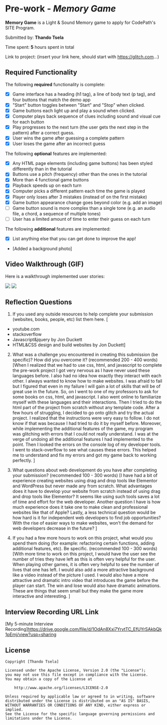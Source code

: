 # Pre-work - *Memory Game*

**Memory Game** is a Light & Sound Memory game to apply for CodePath's SITE Program. 

Submitted by: **Thando Tsela**

Time spent: **5** hours spent in total

Link to project: (insert your link here, should start with https://glitch.com...)

## Required Functionality

The following **required** functionality is complete:

* [x] Game interface has a heading (h1 tag), a line of body text (p tag), and four buttons that match the demo app
* [x] "Start" button toggles between "Start" and "Stop" when clicked. 
* [x] Game buttons each light up and play a sound when clicked. 
* [x] Computer plays back sequence of clues including sound and visual cue for each button
* [x] Play progresses to the next turn (the user gets the next step in the pattern) after a correct guess. 
* [x] User wins the game after guessing a complete pattern
* [x] User loses the game after an incorrect guess

The following **optional** features are implemented:

* [X] Any HTML page elements (including game buttons) has been styled differently than in the tutorial
* [x] Buttons use a pitch (frequency) other than the ones in the tutorial
* [x] More than 4 functional game buttons
* [x] Playback speeds up on each turn
* [x] Computer picks a different pattern each time the game is played
* [x] Player only loses after 3 mistakes (instead of on the first mistake)
* [X] Game button appearance change goes beyond color (e.g. add an image)
* [ ] Game button sound is more complex than a single tone (e.g. an audio file, a chord, a sequence of multiple tones)
* [ ] User has a limited amount of time to enter their guess on each turn

The following **additional** features are implemented:

- [x] List anything else that you can get done to improve the app!
- [Added a background photo] 

## Video Walkthrough (GIF)

Here is a walkthrough implemented user stories:

![](https://i.imgur.com/yEovbCp.gif)
![](https://i.imgur.com/R3vNQDf.gif)


## Reflection Questions
1. If you used any outside resources to help complete your submission (websites, books, people, etc) list them here. 
[
- youtube.com
- stackoverflow
- Javascript&jquery by Jon Duckett
- HTML&CSS design and build websites by Jon Duckett]

2. What was a challenge you encountered in creating this submission (be specific)? How did you overcome it? (recommended 200 - 400 words) 
[When I realized that we had to use css, html, and javascript to complete the pre-work project I got very nervous as I have never used these languages before. I also had no idea how exactly they interact with each other. I always wanted to know how to make websites. I was afraid to fail but I figured that even in my failure I will gain a lot of skills that will be of great use in the future. So, on I went to one of my professors to ask for some books on css, html, and javascript. I also went online to familiarize myself with these languages and their interactions. Then I tried to do the html part of the project from scratch without any template code. After a few hours of struggling, I decided to go onto glitch and try the actual project. I realized that the instructions were very easy to follow. I do not know if that was because I had tried to do it by myself before. 
Moreover, while implementing the additional features of the game, my program was glitching with errors that I could not really understand. I was at the verge of undoing all the additional features I had implemented to the point. Then I looked the errors on the console log of my developer tools. I went to stack-overflow to see what causes these errors. This helped me to understand and fix my errors and got my game back to working perfectly. 
]

3. What questions about web development do you have after completing your submission? (recommended 100 - 300 words) 
[I have had a bit of experience creating websites using drag and drop tools like Elementor and WordPress but never made any from scratch. What advantages does it have to develop your website from scratch instead of using drag and drop tools like Elementor? It seems like using such tools saves a lot of time and effort for the web developer. 
Another question I have is how much experience does it take one to make clean and professional websites like that of Apple? Lastly, a less technical question would be how hard is it for independent web developers to find job opportunities? With the rise of easier ways to make websites, won’t the demand for web developers decrease in the future?
]

4. If you had a few more hours to work on this project, what would you spend them doing (for example: refactoring certain functions, adding additional features, etc). Be specific. (recommended 100 - 300 words) 
[With more time to work on this project, I would have the user see the number of tries they have left as this is often very helpful for the user. When playing other games, it is often very helpful to see the number of lives that one has left. I would also add a more attractive background like a video instead of the picture I used. I would also have a more attractive and dramatic intro video that introduces the game before the player can start. The win and lose would also have dramatic animations. These are things that seem small but they make the game more interactive and interesting. ]



## Interview Recording URL Link

[My 5-minute Interview Recording]https://drive.google.com/file/d/1OdAn8Xxi7YrvtTC_EfUYrSAkbQk1pEmj/view?usp=sharing


## License

    Copyright [Thando Tsela]

    Licensed under the Apache License, Version 2.0 (the "License");
    you may not use this file except in compliance with the License.
    You may obtain a copy of the License at

        http://www.apache.org/licenses/LICENSE-2.0

    Unless required by applicable law or agreed to in writing, software
    distributed under the License is distributed on an "AS IS" BASIS,
    WITHOUT WARRANTIES OR CONDITIONS OF ANY KIND, either express or implied.
    See the License for the specific language governing permissions and
    limitations under the License.
